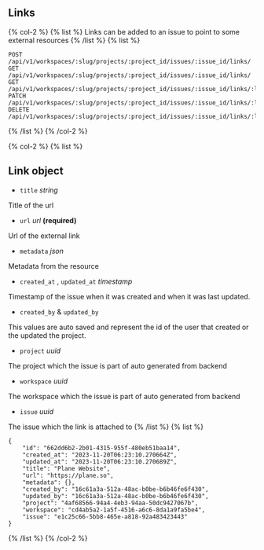 ## Links

{% col-2 %}
{% list %}
Links can be added to an issue to point to some external resources
{% /list %}
{% list %}

```
POST   /api/v1/workspaces/:slug/projects/:project_id/issues/:issue_id/links/
GET    /api/v1/workspaces/:slug/projects/:project_id/issues/:issue_id/links/
GET    /api/v1/workspaces/:slug/projects/:project_id/issues/:issue_id/links/:link_id/
PATCH  /api/v1/workspaces/:slug/projects/:project_id/issues/:issue_id/links/:link_id/
DELETE /api/v1/workspaces/:slug/projects/:project_id/issues/:issue_id/links/:link_id/
```

{% /list %}
{% /col-2 %}

{% col-2 %}
{% list %}

## Link object

- `title` _string_

Title of the url

- `url` _url_ **(required)**

Url of the external link

- `metadata` _json_

Metadata from the resource

- `created_at` , `updated_at` _timestamp_

Timestamp of the issue when it was created and when it was last updated.

- `created_by` & `updated_by`

This values are auto saved and represent the id of the user that created or the updated the project.

- `project` _uuid_

The project which the issue is part of auto generated from backend

- `workspace` _uuid_

The workspace which the issue is part of auto generated from backend

- `issue` _uuid_

The issue which the link is attached to
{% /list %}
{% list %}

```
{
	"id": "662dd6b2-2b01-4315-955f-480eb51baa14",
	"created_at": "2023-11-20T06:23:10.270664Z",
	"updated_at": "2023-11-20T06:23:10.270689Z",
	"title": "Plane Website",
	"url": "https://plane.so",
	"metadata": {},
	"created_by": "16c61a3a-512a-48ac-b0be-b6b46fe6f430",
	"updated_by": "16c61a3a-512a-48ac-b0be-b6b46fe6f430",
	"project": "4af68566-94a4-4eb3-94aa-50dc9427067b",
	"workspace": "cd4ab5a2-1a5f-4516-a6c6-8da1a9fa5be4",
	"issue": "e1c25c66-5bb8-465e-a818-92a483423443"
}
```

{% /list %}
{% /col-2 %}